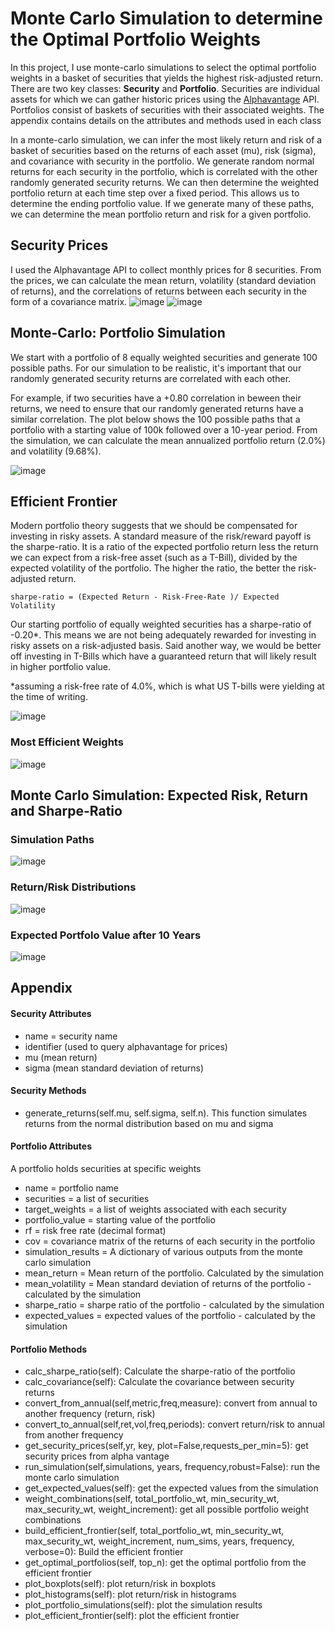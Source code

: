 # Monte Carlo Simulation to determine the Optimal Portfolio Weights
In this project, I use monte-carlo simulations to select the optimal portfolio weights in a basket of securities that yields the highest risk-adjusted return.
There are two key classes: **Security** and **Portfolio**.  Securities are individual assets for which we can gather historic prices using the [Alphavantage](https://www.alphavantage.co/) API.  Portfolios consist of baskets of securities with their associated weights.  The appendix contains details on the attributes and methods used in each class

In a monte-carlo simulation, we can infer the most likely return and risk of a basket of securities based on the returns of each asset (mu), risk (sigma), and covariance with security in the portfolio. We generate random normal returns for each security in the portfolio, which is correlated with the other randomly generated security returns.  We can then determine the weighted portfolio return at each time step over a fixed period. This allows us to determine the ending portfolio value.  If we generate many of these paths, we can determine the mean portfolio return and risk for a given portfolio.


## Security Prices
I used the Alphavantage API to collect monthly prices for 8 securities. From the prices, we can calculate the mean return, volatility (standard deviation of returns), and the correlations of returns between each security in the form of a covariance matrix. 
![image](https://user-images.githubusercontent.com/1649676/215936189-a17f9410-1bc5-4f7e-a7c0-63912f9bdfea.png)
![image](https://user-images.githubusercontent.com/1649676/215936252-53c6971d-ecd0-43c5-b9f4-a51713f9e08f.png)

## Monte-Carlo: Portfolio Simulation
We start with a portfolio of 8 equally weighted securities and generate 100 possible paths.  For our simulation to be realistic, it's important that our randomly generated security returns are correlated with each other.

For example, if two securities have a +0.80 correlation in beween their returns, we need to ensure that our randomly generated returns have a similar correlation.  The plot below shows the 100 possible paths that a portfolio with a starting value of 100k followed over a 10-year period.  From the simulation, we can calculate the mean annualized portfolio return (2.0%) and volatility (9.68%).  

![image](https://user-images.githubusercontent.com/1649676/216056238-5ca11045-4dc9-4fd4-8a7d-775712c594fb.png)


## Efficient Frontier 
Modern portfolio theory suggests that we should be compensated for investing in risky assets.  A standard measure of the risk/reward payoff is the sharpe-ratio.  It is a ratio of the expected portfolio return less the return we can expect from a risk-free asset (such as a T-Bill), divided by the expected volatility of the portfolio.  The higher the ratio, the better the risk-adjusted return. 

```sharpe-ratio = (Expected Return - Risk-Free-Rate )/ Expected Volatility```

Our starting portfolio of equally weighted securities has a sharpe-ratio of -0.20*.  This means we are not being adequately rewarded for investing in risky assets on a risk-adjusted basis.  Said another way, we would be better off investing in T-Bills which have a guaranteed return that will likely result in higher portfolio value.

*assuming a risk-free rate of 4.0%, which is what US T-bills were yielding at the time of writing. 

![image](https://user-images.githubusercontent.com/1649676/215935779-b0dfb918-84ea-48d7-be5b-2283c42873ba.png)



### Most Efficient Weights
![image](https://user-images.githubusercontent.com/1649676/215935819-b8f1c4d2-ce73-4f5e-a314-5f453cce8891.png)



## Monte Carlo Simulation: Expected Risk, Return and Sharpe-Ratio

### Simulation Paths
![image](https://user-images.githubusercontent.com/1649676/215935877-7b226d6d-ae27-426f-b4d2-e2457db5a178.png)


### Return/Risk Distributions
![image](https://user-images.githubusercontent.com/1649676/215935930-476ef8bc-76f0-46be-b2ce-83136ebcd6a5.png)



### Expected Portfolo Value after 10 Years
![image](https://user-images.githubusercontent.com/1649676/215936001-fc8fb706-6e68-4d74-afb4-7907f1f7c063.png)



## Appendix

#### Security Attributes
+ name = security name
+ identifier (used to query alphavantage for prices)
+ mu (mean return)
+ sigma (mean standard deviation of returns)
#### Security Methods
+ generate_returns(self.mu, self.sigma, self.n). This function simulates returns from the normal distribution based on mu and sigma

#### Portfolio Attributes
A portfolio holds securities at specific weights
+ name = portfolio name
+ securities = a list of securities
+ target_weights = a list of weights associated with each security 
+ portfolio_value = starting value of the portfolio
+ rf = risk free rate (decimal format)
+ cov = covariance matrix of the returns of each security in the portfolio
+ simulation_results = A dictionary of various outputs from the monte carlo simulation
+ mean_return = Mean return of the portfolio. Calculated by the simulation
+ mean_volatility = Mean standard deviation of returns of the portfolio - calculated by the simulation
+ sharpe_ratio = sharpe ratio of the portfolio - calculated by the simulation
+ expected_values = expected values of the portfolio - calculated by the simulation
#### Portfolio Methods
+ calc_sharpe_ratio(self): Calculate the sharpe-ratio of the portfolio
+ calc_covariance(self): Calculate the covariance between security returns
+ convert_from_annual(self,metric,freq,measure): convert from annual to another frequency (return, risk)
+ convert_to_annual(self,ret,vol,freq,periods): convert return/risk to annual from another frequency
+ get_security_prices(self,yr, key, plot=False,requests_per_min=5): get security prices from alpha vantage
+ run_simulation(self,simulations, years, frequency,robust=False): run the monte carlo simulation
+ get_expected_values(self): get the expected values from the simulation
+ weight_combinations(self, total_portfolio_wt, min_security_wt, max_security_wt, weight_increment): get all possible portfolio weight combinations
+ build_efficient_frontier(self, total_portfolio_wt, min_security_wt, max_security_wt, weight_increment, num_sims, years, frequency, verbose=0): Build the efficient frontier
+ get_optimal_portfolios(self, top_n): get the optimal portfolio from the efficient frontier
+ plot_boxplots(self): plot return/risk in boxplots
+ plot_histograms(self): plot return/risk in histograms
+ plot_portfolio_simulations(self): plot the simulation results
+ plot_efficient_frontier(self): plot the efficient frontier






